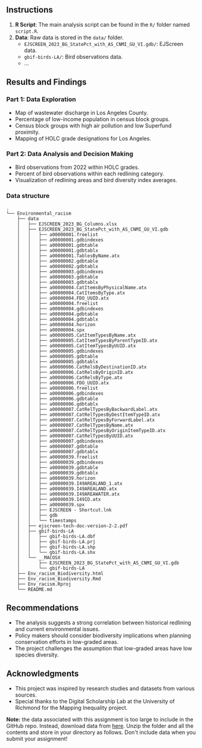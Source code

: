 
## Instructions

1. **R Script**: The main analysis script can be found in the `R/` folder named `script.R`.
2. **Data**: Raw data is stored in the `data/` folder.
   - `EJSCREEN_2023_BG_StatePct_with_AS_CNMI_GU_VI.gdb/`: EJScreen data.
   - `gbif-birds-LA/`: Bird observations data.
   - ...

## Results and Findings

### Part 1: Data Exploration

- Map of wastewater discharge in Los Angeles County.
- Percentage of low-income population in census block groups.
- Census block groups with high air pollution and low Superfund proximity.
- Mapping of HOLC grade designations for Los Angeles.

### Part 2: Data Analysis and Decision Making

- Bird observations from 2022 within HOLC grades.
- Percent of bird observations within each redlining category.
- Visualization of redlining areas and bird diversity index averages.

### Data structure
```{r}
.
└── Environmental_racism
    ├── data
    │   ├── EJSCREEN_2023_BG_Columns.xlsx
    │   ├── EJSCREEN_2023_BG_StatePct_with_AS_CNMI_GU_VI.gdb
    │   │   ├── a00000001.freelist
    │   │   ├── a00000001.gdbindexes
    │   │   ├── a00000001.gdbtable
    │   │   ├── a00000001.gdbtablx
    │   │   ├── a00000001.TablesByName.atx
    │   │   ├── a00000002.gdbtable
    │   │   ├── a00000002.gdbtablx
    │   │   ├── a00000003.gdbindexes
    │   │   ├── a00000003.gdbtable
    │   │   ├── a00000003.gdbtablx
    │   │   ├── a00000004.CatItemsByPhysicalName.atx
    │   │   ├── a00000004.CatItemsByType.atx
    │   │   ├── a00000004.FDO_UUID.atx
    │   │   ├── a00000004.freelist
    │   │   ├── a00000004.gdbindexes
    │   │   ├── a00000004.gdbtable
    │   │   ├── a00000004.gdbtablx
    │   │   ├── a00000004.horizon
    │   │   ├── a00000004.spx
    │   │   ├── a00000005.CatItemTypesByName.atx
    │   │   ├── a00000005.CatItemTypesByParentTypeID.atx
    │   │   ├── a00000005.CatItemTypesByUUID.atx
    │   │   ├── a00000005.gdbindexes
    │   │   ├── a00000005.gdbtable
    │   │   ├── a00000005.gdbtablx
    │   │   ├── a00000006.CatRelsByDestinationID.atx
    │   │   ├── a00000006.CatRelsByOriginID.atx
    │   │   ├── a00000006.CatRelsByType.atx
    │   │   ├── a00000006.FDO_UUID.atx
    │   │   ├── a00000006.freelist
    │   │   ├── a00000006.gdbindexes
    │   │   ├── a00000006.gdbtable
    │   │   ├── a00000006.gdbtablx
    │   │   ├── a00000007.CatRelTypesByBackwardLabel.atx
    │   │   ├── a00000007.CatRelTypesByDestItemTypeID.atx
    │   │   ├── a00000007.CatRelTypesByForwardLabel.atx
    │   │   ├── a00000007.CatRelTypesByName.atx
    │   │   ├── a00000007.CatRelTypesByOriginItemTypeID.atx
    │   │   ├── a00000007.CatRelTypesByUUID.atx
    │   │   ├── a00000007.gdbindexes
    │   │   ├── a00000007.gdbtable
    │   │   ├── a00000007.gdbtablx
    │   │   ├── a00000039.freelist
    │   │   ├── a00000039.gdbindexes
    │   │   ├── a00000039.gdbtable
    │   │   ├── a00000039.gdbtablx
    │   │   ├── a00000039.horizon
    │   │   ├── a00000039.I49AREALAND_1.atx
    │   │   ├── a00000039.I49AREALAND.atx
    │   │   ├── a00000039.I49AREAWATER.atx
    │   │   ├── a00000039.I49ID.atx
    │   │   ├── a00000039.spx
    │   │   ├── EJSCREEN - Shortcut.lnk
    │   │   ├── gdb
    │   │   └── timestamps
    │   ├── ejscreen-tech-doc-version-2-2.pdf
    │   ├── gbif-birds-LA
    │   │   ├── gbif-birds-LA.dbf
    │   │   ├── gbif-birds-LA.prj
    │   │   ├── gbif-birds-LA.shp
    │   │   └── gbif-birds-LA.shx
    │   └── __MACOSX
    │       ├── EJSCREEN_2023_BG_StatePct_with_AS_CNMI_GU_VI.gdb
    │       └── gbif-birds-LA
    ├── Env_racism_Biodiversity.html
    ├── Env_racism_Biodiversity.Rmd
    ├── Env_racism.Rproj
    └── README.md
```

## Recommendations

- The analysis suggests a strong correlation between historical redlining and current environmental issues.
- Policy makers should consider biodiversity implications when planning conservation efforts in low-graded areas.
- The project challenges the assumption that low-graded areas have low species diversity.

## Acknowledgments

- This project was inspired by research studies and datasets from various sources.
- Special thanks to the Digital Scholarship Lab at the University of Richmond for the Mapping Inequality project.


**Note:** the data associated with this assignment is too large to include in the GitHub repo. Instead, download data from [here](https://drive.google.com/file/d/1lcazRbNSmP8Vj9sH1AIJcO4D1d_ulJij/view?usp=share_link). Unzip the folder and all the contents and store in your directory as follows. Don't include data when you submit your assignment!

```
